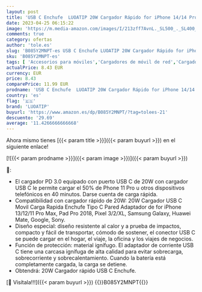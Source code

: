 ```yaml
---
layout: post
title: 'USB C Enchufe  LUOATIP 20W Cargador Rápido for iPhone 14/14 Pro/ 14 Pro MAX/ 14 Plus  13 Mini/ 12/11/ XS/X/ 8 Plus/AirPods  Corriente Tipo C Pared USBC Adaptador  for Samsung Galaxia/Huawei'
date: 2023-04-25 06:15:22
image: 'https://m.media-amazon.com/images/I/213zff7AvnL._SL500_._SL400_.jpg'
comments: true
category: ofertas
author: 'tole.es'
slug: 'B085Y2MNPT-es USB C Enchufe LUOATIP 20W Cargador Rápido for iPhone 14/14...'
sku: 'B085Y2MNPT-es'
tags: [ 'Accesorios para móviles','Cargadores de móvil de red','Cargadores para móviles','Comunicación móvil y accesorios','Electrónica','iphone','luoatip','🇪🇸', ]
actualPrice: 8.43 EUR
currency: EUR
price: 8.43
comparePrice: 11.99 EUR
prodname: 'USB C Enchufe  LUOATIP 20W Cargador Rápido for iPhone 14/14 Pro/ 14 Pro MAX/ 14 Plus  13 Mini/ 12/11/ XS/X/ 8 Plus/AirPods  Corriente Tipo C Pared USBC Adaptador  for Samsung Galaxia/Huawei'
country: 'es'
flag: '🇪🇸'
brand: 'LUOATIP'
buyurl: 'https://www.amazon.es/dp/B085Y2MNPT/?tag=tolees-21'
descuento: '29.69'
average: '11.4266666666668'
---
```


Ahora mismo tienes [{{< param title >}}]({{< param buyurl >}}) en el siguiente enlace!

[![{{< param prodname >}}]({{< param image >}})]({{< param buyurl >}})

🔎:

- El cargador PD 3.0 equipado con puerto USB C de 20W con cargador USB C le permite cargar el 50% de Phone 11 Pro u otros dispositivos telefónicos en 40 minutos. Darse cuenta de carga rápida.
- Compatibilidad con cargador rápido de 20W: 20W Cargador USB C Movil Carga Rapida Enchufe Tipo C Pared Adaptador de for iPhone 13/12/11 Pro Max, Pad Pro 2018, Pixel 3/2/XL, Samsung Galaxy, Huawei Mate, Google, Sony.
- Diseño especial: diseño resistente al calor y a prueba de impactos, compacto y fácil de transportar, cómodo de sostener, el conector USB C se puede cargar en el hogar, el viaje, la oficina y los viajes de negocios.
- Función de protección: material ignífugo. El adaptador de corriente USB C tiene una carcasa ignífuga de alta calidad para evitar sobrecarga, sobrecorriente y sobrecalentamiento. Cuando la batería está completamente cargada, la carga se detiene.
- Obtendrá: 20W Cargador rápido USB C Enchufe.

[🛒 Visítala!!!]({{< param buyurl >}})
{{<world>}}B085Y2MNPT{{</world>}}
